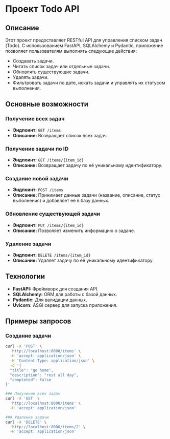# Проект Todo API

## Описание
Этот проект предоставляет RESTful API для управления списком задач (Todo). С использованием FastAPI, SQLAlchemy и Pydantic, приложение позволяет пользователям выполнять следующие действия:
- Создавать задачи.
- Читать список задач или отдельные задачи.
- Обновлять существующие задачи.
- Удалять задачи.
- Фильтровать задачи по дате, искать задачи и управлять их статусом выполнения.

## Основные возможности

### Получение всех задач
- **Эндпоинт:** `GET /items`
- **Описание:** Возвращает список всех задач.

### Получение задачи по ID
- **Эндпоинт:** `GET /items/{item_id}`
- **Описание:** Возвращает задачу по её уникальному идентификатору.

### Создание новой задачи
- **Эндпоинт:** `POST /items`
- **Описание:** Принимает данные задачи (название, описание, статус выполнения) и добавляет её в базу данных.

### Обновление существующей задачи
- **Эндпоинт:** `PUT /items/{item_id}`
- **Описание:** Позволяет изменить информацию о задаче.

### Удаление задачи
- **Эндпоинт:** `DELETE /items/{item_id}`
- **Описание:** Удаляет задачу по её уникальному идентификатору.

## Технологии
- **FastAPI:** Фреймворк для создания API.
- **SQLAlchemy:** ORM для работы с базой данных.
- **Pydantic:** Для валидации данных.
- **Uvicorn:** ASGI сервер для запуска приложения.

## Примеры запросов

### Создание задачи
```bash
curl -X 'POST' \
  'http://localhost:8000/items' \
  -H 'accept: application/json' \
  -H 'Content-Type: application/json' \
  -d '{
  "title": "go home",
  "description": "rest all day",
  "completed": false
}'

### Получение всех задач
curl -X 'GET' \
  'http://localhost:8000/items' \
  -H 'accept: application/json'

### Удаление задачи
curl -X 'DELETE' \
  'http://localhost:8000/items/2' \
  -H 'accept: application/json'



